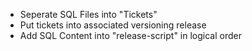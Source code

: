 -   Seperate SQL Files into "Tickets"
-   Put tickets into associated versioning release
-   Add SQL Content into "release-script" in logical order

